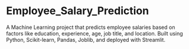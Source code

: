 # Employee_Salary_Prediction
A Machine Learning project that predicts employee salaries based on factors like education, experience, age, job title, and location. Built using Python, Scikit-learn, Pandas, Joblib, and deployed with Streamlit.
